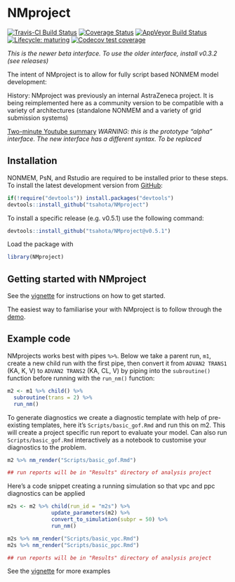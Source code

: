 
<!-- README.md is generated from README.Rmd. Please edit that file -->

# NMproject

<!-- badges: start -->

[![Travis-CI Build
Status](https://travis-ci.org/tsahota/NMproject.svg?branch=master)](https://travis-ci.org/tsahota/NMproject)
[![Coverage
Status](https://coveralls.io/repos/github/tsahota/NMproject/badge.svg?branch=master)](https://coveralls.io/github/tsahota/NMproject?branch=master)
[![AppVeyor Build
Status](https://ci.appveyor.com/api/projects/status/github/tsahota/NMproject?branch=master&svg=true)](https://ci.appveyor.com/project/tsahota/NMproject)
[![Lifecycle:
maturing](https://img.shields.io/badge/lifecycle-maturing-blue.svg)](https://lifecycle.r-lib.org/articles/stages.html)
[![Codecov test
coverage](https://codecov.io/gh/tsahota/NMproject/branch/master/graph/badge.svg)](https://codecov.io/gh/tsahota/NMproject?branch=master)
<!-- badges: end -->

*This is the newer beta interface. To use the older interface, install
v0.3.2 (see releases)*

The intent of NMproject is to allow for fully script based NONMEM model
development:

History: NMproject was previously an internal AstraZeneca project. It is
being reimplemented here as a community version to be compatible with a
variety of architectures (standalone NONMEM and a variety of grid
submission systems)

[Two-minute Youtube
summary](https://www.youtube.com/watch?v=b7oBb6QZub8) *WARNING: this is
the prototype “alpha” interface. The new interface has a different
syntax. To be replaced*

<!-- old pictures
<img src=https://user-images.githubusercontent.com/18026277/26879195-79b6f4c0-4b90-11e7-8228-01b117e64a12.png width=24.6% /><img src=https://user-images.githubusercontent.com/18026277/26879231-a046cfc0-4b90-11e7-9dbf-666086f32b9d.png width=24.5% /><img src=https://user-images.githubusercontent.com/18026277/26879238-a4a94fc0-4b90-11e7-8e8f-1b12a03f912d.png width=24.5% /><img src=https://user-images.githubusercontent.com/18026277/26879240-a7a53ebe-4b90-11e7-80fa-74bef643db29.png width=24.5% />
-->

## Installation

NONMEM, PsN, and Rstudio are required to be installed prior to these
steps. To install the latest development version from
[GitHub](https://github.com/):

``` r
if(!require("devtools")) install.packages("devtools")
devtools::install_github("tsahota/NMproject")
```

To install a specific release (e.g. v0.5.1) use the following command:

``` r
devtools::install_github("tsahota/NMproject@v0.5.1")
```

Load the package with

``` r
library(NMproject)
```

## Getting started with NMproject

See the
[vignette](https://tsahota.github.io/NMproject/articles/NMproject.html)
for instructions on how to get started.

The easiest way to familiarise your with NMproject is to follow through
the
[demo](https://tsahota.github.io/NMproject/articles/NMproject.html#demo-1).

## Example code

NMprojects works best with pipes `%>%`. Below we take a parent run,
`m1`, create a new child run with the first pipe, then convert it from
`ADVAN2 TRANS1` (KA, K, V) to `ADVAN2 TRANS2` (KA, CL, V) by piping into
the `subroutine()` function before running with the `run_nm()` function:

``` r
m2 <- m1 %>% child() %>%
  subroutine(trans = 2) %>%
  run_nm()
```

To generate diagnostics we create a diagnostic template with help of
pre-existing templates, here it’s `Scripts/basic_gof.Rmd` and run this
on m2. This will create a project specific run report to evaluate your
model. Can also run `Scripts/basic_gof.Rmd` interactively as a notebook
to customise your diagnostics to the problem.

``` r
m2 %>% nm_render("Scripts/basic_gof.Rmd")

## run reports will be in "Results" directory of analysis project
```

Here’s a code snippet creating a running simulation so that vpc and ppc
diagnostics can be applied

``` r
m2s <- m2 %>% child(run_id = "m2s") %>%
              update_parameters(m2) %>%
              convert_to_simulation(subpr = 50) %>%
              run_nm()

m2s %>% nm_render("Scripts/basic_vpc.Rmd")
m2s %>% nm_render("Scripts/basic_ppc.Rmd")

## run reports will be in "Results" directory of analysis project
```

See the
[vignette](https://tsahota.github.io/NMproject/articles/NMproject.html)
for more examples
